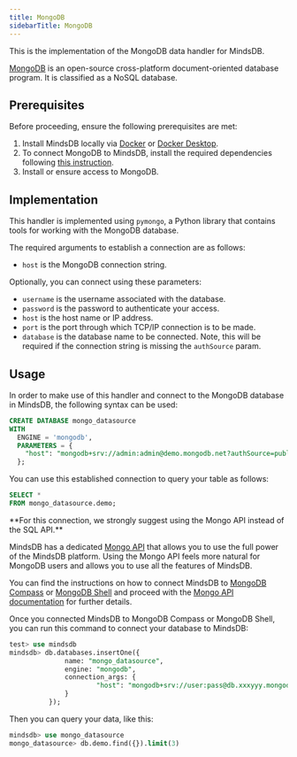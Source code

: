 ```yaml
---
title: MongoDB
sidebarTitle: MongoDB
---
```


This is the implementation of the MongoDB data handler for MindsDB.

[MongoDB](https://www.mongodb.com/) is an open-source cross-platform document-oriented database program. It is classified as a NoSQL database.

## Prerequisites

Before proceeding, ensure the following prerequisites are met:

1. Install MindsDB locally via [Docker](/setup/self-hosted/docker) or [Docker Desktop](/setup/self-hosted/docker-desktop).
2. To connect MongoDB to MindsDB, install the required dependencies following [this instruction](/setup/self-hosted/docker#install-dependencies).
3. Install or ensure access to MongoDB.

## Implementation

This handler is implemented using `pymongo`, a Python library that contains tools for working with the MongoDB database.

The required arguments to establish a connection are as follows:

* `host` is the MongoDB connection string.

Optionally, you can connect using these parameters:

* `username` is the username associated with the database.
* `password` is the password to authenticate your access.
* `host` is the host name or IP address.
* `port` is the port through which TCP/IP connection is to be made.
* `database` is the database name to be connected. Note, this will be required if the connection string is missing the `authSource` param.

## Usage

In order to make use of this handler and connect to the MongoDB database in MindsDB, the following syntax can be used:

```sql
CREATE DATABASE mongo_datasource
WITH
  ENGINE = 'mongodb',
  PARAMETERS = {
    "host": "mongodb+srv://admin:admin@demo.mongodb.net?authSource=public"
  };
```

You can use this established connection to query your table as follows:

```sql
SELECT *
FROM mongo_datasource.demo;
```

<Warning>
**For this connection, we strongly suggest using the Mongo API instead of the SQL API.**

MindsDB has a dedicated [Mongo API](/sdks/mongo/mindsdb-mongo-ql-overview) that allows you to use the full power of the MindsDB platform.
Using the Mongo API feels more natural for MongoDB users and allows you to use all the features of MindsDB.

You can find the instructions on how to connect MindsDB to [MongoDB Compass](/connect/mongo-compass) or [MongoDB Shell](/connect/mongo-shell) and proceed with the [Mongo API documentation](/sdks/mongo/mindsdb-mongo-ql-overview) for further details.
</Warning>

<Tip>
Once you connected MindsDB to MongoDB Compass or MongoDB Shell, you can run this command to connect your database to MindsDB:

```sql
test> use mindsdb
mindsdb> db.databases.insertOne({
              name: "mongo_datasource",
              engine: "mongodb",
              connection_args: {
                      "host": "mongodb+srv://user:pass@db.xxxyyy.mongodb.net/"
              }
          });
```

Then you can query your data, like this:

```sql
mindsdb> use mongo_datasource
mongo_datasource> db.demo.find({}).limit(3)
```
</Tip>
